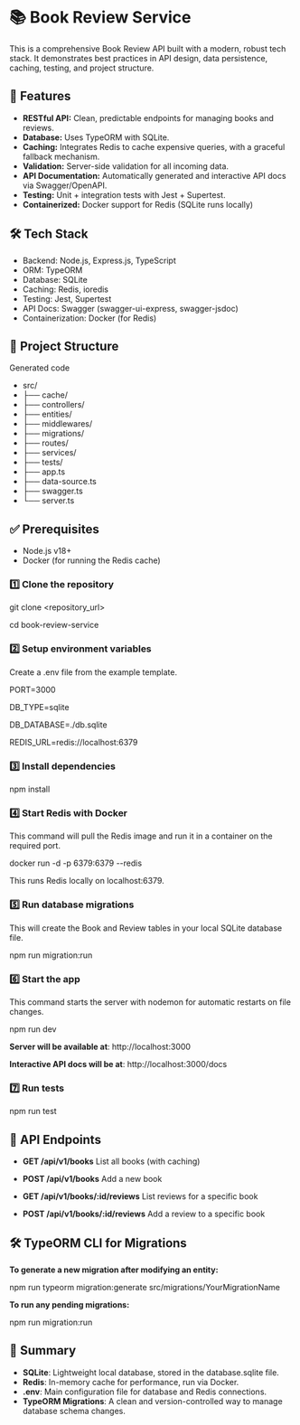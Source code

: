 # 📚 Book Review Service
This is a comprehensive Book Review API built with a modern, robust tech stack. It demonstrates best practices in API design, data persistence, caching, testing, and project structure.

## 🚀 Features
- **RESTful API:** Clean, predictable endpoints for managing books and reviews.
- **Database:** Uses TypeORM with SQLite.
- **Caching:** Integrates Redis to cache expensive queries, with a graceful fallback mechanism.
- **Validation:** Server-side validation for all incoming data.
- **API Documentation:** Automatically generated and interactive API docs via Swagger/OpenAPI.
- **Testing:** Unit + integration tests with Jest + Supertest.
- **Containerized:** Docker support for Redis (SQLite runs locally)


## 🛠 Tech Stack
- Backend: Node.js, Express.js, TypeScript
- ORM: TypeORM
- Database: SQLite
- Caching: Redis, ioredis
- Testing: Jest, Supertest
- API Docs: Swagger (swagger-ui-express, swagger-jsdoc)
- Containerization: Docker (for Redis)

## 📂 Project Structure

Generated code
- src/
-    ├── cache/        
-    ├── controllers/   
-    ├── entities/      
-    ├── middlewares/   
-    ├── migrations/    
-    ├── routes/        
-    ├── services/      
-    ├── tests/         
-    ├── app.ts  
-    ├── data-source.ts
-    ├── swagger.ts
-    └── server.ts



## ✅ Prerequisites
- Node.js v18+
- Docker (for running the Redis cache)

### 1️⃣ Clone the repository

git clone <repository_url>

cd book-review-service

### 2️⃣ Setup environment variables
Create a .env file from the example template.
  
PORT=3000


DB_TYPE=sqlite

DB_DATABASE=./db.sqlite

REDIS_URL=redis://localhost:6379



### 3️⃣ Install dependencies

npm install


### 4️⃣ Start Redis with Docker
This command will pull the Redis image and run it in a container on the required port.


docker run -d -p 6379:6379 --redis 

This runs Redis locally on localhost:6379.

### 5️⃣ Run database migrations
This will create the Book and Review tables in your local SQLite database file.

npm run migration:run

### 6️⃣ Start the app
This command starts the server with nodemon for automatic restarts on file changes.

npm run dev

**Server will be available at**: http://localhost:3000

**Interactive API docs will be at**: http://localhost:3000/docs

### 7️⃣ Run tests

npm run test

## 📌 API Endpoints


  
- **GET	/api/v1/books**	 List all books (with caching)

- **POST	/api/v1/books**	Add a new book

- **GET	/api/v1/books/:id/reviews**	List reviews for a specific book

- **POST	/api/v1/books/:id/reviews**	Add a review to a specific book


## 🛠️ TypeORM CLI for Migrations
**To generate a new migration after modifying an entity:**

npm run typeorm migration:generate src/migrations/YourMigrationName

**To run any pending migrations:**

npm run migration:run

## 🚀 Summary
- **SQLite**: Lightweight local database, stored in the database.sqlite file.
- **Redis**: In-memory cache for performance, run via Docker.
- **.env**: Main configuration file for database and Redis connections.
- **TypeORM Migrations**: A clean and version-controlled way to manage database schema changes.
